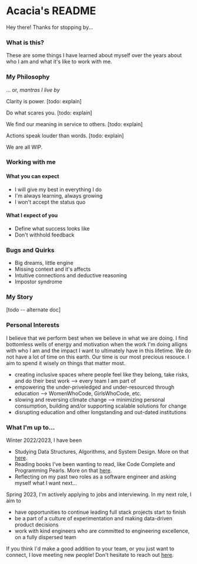 # Acacia's README

Hey there! Thanks for stopping by... 

### What is this? 

These are some things I have learned about myself over the years about who I am and what it's like to work with me.

### My Philosophy
... or, _mantras I live by_

Clarity is power. [todo: explain]

Do what scares you. [todo: explain]

We find our meaning in service to others. [todo: explain]

Actions speak louder than words. [todo: explain]

We are all WIP. 

### Working with me

#### What you can expect
- I will give my best in everything I do
- I'm always learning, always growing
- I won't accept the status quo 

#### What I expect of you
- Define what success looks like
- Don't withhold feedback 

### Bugs and Quirks
- Big dreams, little engine
- Missing context and it's affects
- Intuitive connections and deductive reasoning
- Impostor syndrome

### My Story

[todo -- alternate doc]

### Personal Interests

I believe that we perform best when we believe in what we are doing. I find bottomless wells of energy and motivation when the work I'm doing alligns with who I am and the impact I want to ultimately have in this lifetime. We do not have a lot of time on this earth. Our time is our most precious resouce. I aim to spend it wisely on things that matter most.
- creating inclusive spaces where people feel like they belong, take risks, and do their best work --> every team I am part of
- empowering the under-priveledged and under-resourced through education --> WomenWhoCode, GirlsWhoCode, etc. 
- slowing and reversing climate change --> minimizing personal consumption, building and/or supporting scalable solutions for change
- disrupting education and other longstanding and out-dated institutions

### What I'm up to... 

Winter 2022/2023, I have been
- Studying Data Structures, Algorithms, and System Design. More on that [here](https://github.com/xacaciax/js-ds-and-algos).
- Reading books I've been wanting to read, like Code Complete and Programming Pearls. More on that [here](https://millennialbasic.com/reading-list/). 
- Reflecting on my past two roles as a software engineer and asking myself what I want next... 

Spring 2023, I'm actively applying to jobs and interviewing. In my next role, I aim to
- have opportunities to continue leading full stack projects start to finish
- be a part of a culture of experimentation and making data-driven product decisions
- work with kind engineers who are committed to engineering excellence, on a fully dispersed team

If you think I'd make a good addition to your team, or you just want to connect, I love meeting new people! Don't hesitate to reach out [here](https://millennialbasic.com/contact/). 

